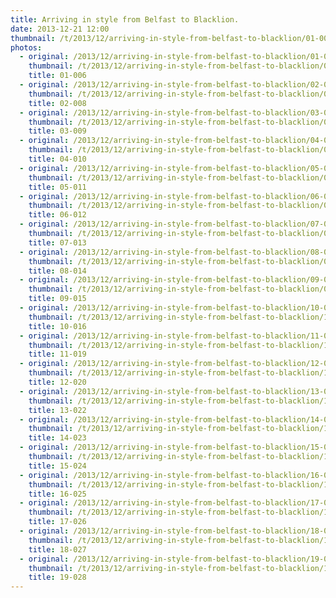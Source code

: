 ```yaml
---
title: Arriving in style from Belfast to Blacklion.
date: 2013-12-21 12:00
thumbnail: /t/2013/12/arriving-in-style-from-belfast-to-blacklion/01-006.jpg
photos:
  - original: /2013/12/arriving-in-style-from-belfast-to-blacklion/01-006.jpg
    thumbnail: /t/2013/12/arriving-in-style-from-belfast-to-blacklion/01-006.jpg
    title: 01-006
  - original: /2013/12/arriving-in-style-from-belfast-to-blacklion/02-008.jpg
    thumbnail: /t/2013/12/arriving-in-style-from-belfast-to-blacklion/02-008.jpg
    title: 02-008
  - original: /2013/12/arriving-in-style-from-belfast-to-blacklion/03-009.jpg
    thumbnail: /t/2013/12/arriving-in-style-from-belfast-to-blacklion/03-009.jpg
    title: 03-009
  - original: /2013/12/arriving-in-style-from-belfast-to-blacklion/04-010.jpg
    thumbnail: /t/2013/12/arriving-in-style-from-belfast-to-blacklion/04-010.jpg
    title: 04-010
  - original: /2013/12/arriving-in-style-from-belfast-to-blacklion/05-011.jpg
    thumbnail: /t/2013/12/arriving-in-style-from-belfast-to-blacklion/05-011.jpg
    title: 05-011
  - original: /2013/12/arriving-in-style-from-belfast-to-blacklion/06-012.jpg
    thumbnail: /t/2013/12/arriving-in-style-from-belfast-to-blacklion/06-012.jpg
    title: 06-012
  - original: /2013/12/arriving-in-style-from-belfast-to-blacklion/07-013.jpg
    thumbnail: /t/2013/12/arriving-in-style-from-belfast-to-blacklion/07-013.jpg
    title: 07-013
  - original: /2013/12/arriving-in-style-from-belfast-to-blacklion/08-014.jpg
    thumbnail: /t/2013/12/arriving-in-style-from-belfast-to-blacklion/08-014.jpg
    title: 08-014
  - original: /2013/12/arriving-in-style-from-belfast-to-blacklion/09-015.jpg
    thumbnail: /t/2013/12/arriving-in-style-from-belfast-to-blacklion/09-015.jpg
    title: 09-015
  - original: /2013/12/arriving-in-style-from-belfast-to-blacklion/10-016.jpg
    thumbnail: /t/2013/12/arriving-in-style-from-belfast-to-blacklion/10-016.jpg
    title: 10-016
  - original: /2013/12/arriving-in-style-from-belfast-to-blacklion/11-019.jpg
    thumbnail: /t/2013/12/arriving-in-style-from-belfast-to-blacklion/11-019.jpg
    title: 11-019
  - original: /2013/12/arriving-in-style-from-belfast-to-blacklion/12-020.jpg
    thumbnail: /t/2013/12/arriving-in-style-from-belfast-to-blacklion/12-020.jpg
    title: 12-020
  - original: /2013/12/arriving-in-style-from-belfast-to-blacklion/13-022.jpg
    thumbnail: /t/2013/12/arriving-in-style-from-belfast-to-blacklion/13-022.jpg
    title: 13-022
  - original: /2013/12/arriving-in-style-from-belfast-to-blacklion/14-023.jpg
    thumbnail: /t/2013/12/arriving-in-style-from-belfast-to-blacklion/14-023.jpg
    title: 14-023
  - original: /2013/12/arriving-in-style-from-belfast-to-blacklion/15-024.jpg
    thumbnail: /t/2013/12/arriving-in-style-from-belfast-to-blacklion/15-024.jpg
    title: 15-024
  - original: /2013/12/arriving-in-style-from-belfast-to-blacklion/16-025.jpg
    thumbnail: /t/2013/12/arriving-in-style-from-belfast-to-blacklion/16-025.jpg
    title: 16-025
  - original: /2013/12/arriving-in-style-from-belfast-to-blacklion/17-026.jpg
    thumbnail: /t/2013/12/arriving-in-style-from-belfast-to-blacklion/17-026.jpg
    title: 17-026
  - original: /2013/12/arriving-in-style-from-belfast-to-blacklion/18-027.jpg
    thumbnail: /t/2013/12/arriving-in-style-from-belfast-to-blacklion/18-027.jpg
    title: 18-027
  - original: /2013/12/arriving-in-style-from-belfast-to-blacklion/19-028.jpg
    thumbnail: /t/2013/12/arriving-in-style-from-belfast-to-blacklion/19-028.jpg
    title: 19-028
---
```

